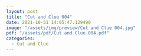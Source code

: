```yaml
---
layout: post
title: "Cut and Clue 004"
date: 2021-10-31 14:05:47.129490
image: "/assets/img/preview/Cut and Clue 004.jpg"
pdf: "/assets/pdf/Cut and Clue 004.pdf"
categories:
  - Cut and Clue 
---
```

